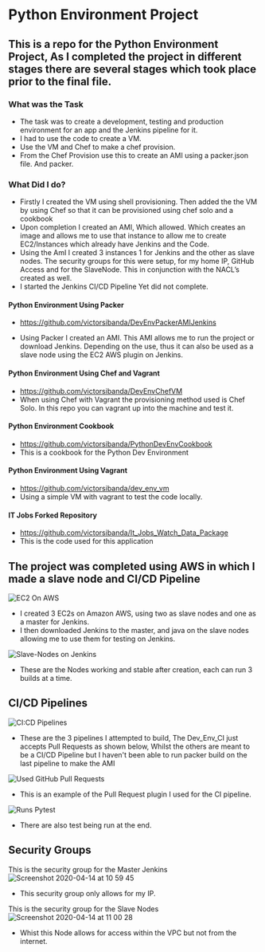 # Python Environment Project


## This is a repo for the Python Environment Project, As I completed the project in different stages there are several stages which took place prior to the final file.

### What was the Task 

- The task was to create a development, testing and production environment for an app and the Jenkins pipeline for it.
- I had to use the code to create a VM.
- Use the VM and Chef to make a chef provision.
- From the Chef Provision use this to create an AMI using a packer.json file. And packer.

### What Did I do?

- Firstly I created the VM using shell provisioning. Then added the the VM by using Chef so that it can be provisioned using chef solo and a cookbook
- Upon completion I created an AMI, Which allowed. Which creates an image and allows me to use that instance to allow me to create EC2/Instances which already have Jenkins and the Code.
- Using the AmI I created 3 instances 1 for Jenkins and the other as slave nodes. The security groups for this were setup,  for my home IP, GitHub Access and for the SlaveNode. This in conjunction with the NACL’s created as well.
- I started the Jenkins CI/CD Pipeline Yet did not complete.

####  Python Environment Using Packer
- https://github.com/victorsibanda/DevEnvPackerAMIJenkins

- Using Packer I created an AMI. This AMI allows me to run the project or download Jenkins. Depending on the use, thus it can also be used as a slave node using the EC2 AWS plugin on Jenkins.

#### Python Environment Using Chef and Vagrant
- https://github.com/victorsibanda/DevEnvChefVM
- When using Chef with Vagrant the provisioning method used is Chef Solo. In this repo you can vagrant up into the machine and test it.

#### Python Environment Cookbook
- https://github.com/victorsibanda/PythonDevEnvCookbook
- This is a cookbook for the Python Dev Environment

#### Python Environment Using Vagrant
- https://github.com/victorsibanda/dev_env_vm
- Using a simple VM with vagrant to test the code locally.

#### IT Jobs Forked Repository
- https://github.com/victorsibanda/It_Jobs_Watch_Data_Package
- This is the code used for this application


## The project was completed using AWS in which I made a slave node and CI/CD Pipeline

![EC2 On AWS](https://user-images.githubusercontent.com/60632288/79211720-8143d580-7e3e-11ea-903a-3e17e1b56798.png)

- I created 3 EC2s on Amazon AWS, using two as slave nodes and one as a master for Jenkins.
- I then downloaded Jenkins to the master, and java on the slave nodes allowing me to use them for testing on Jenkins.

![Slave-Nodes on Jenkins](https://user-images.githubusercontent.com/60632288/79211788-991b5980-7e3e-11ea-8aa3-d34665bee92a.png)

- These are the Nodes working and stable after creation, each can run 3 builds at a time.


## CI/CD Pipelines

![CI:CD Pipelines](https://user-images.githubusercontent.com/60632288/79211829-a20c2b00-7e3e-11ea-847a-c20e95aa3587.png)

- These are the 3 pipelines I attempted to build, The Dev_Env_CI just accepts Pull Requests as shown below, Whilst the others are meant to be a CI/CD Pipeline but I haven't been able to run packer build on the last pipeline to make the AMI

![Used GitHub Pull Requests](https://user-images.githubusercontent.com/60632288/79211848-a7697580-7e3e-11ea-8be7-9debaded989b.png)

- This is an example of the Pull Request plugin I used for the CI pipeline.

![Runs Pytest](https://user-images.githubusercontent.com/60632288/79211854-a9cbcf80-7e3e-11ea-980f-da3ef4743bd9.png)

- There are also test being run at the end.


## Security Groups

This is the security group for the Master Jenkins
![Screenshot 2020-04-14 at 10 59 45](https://user-images.githubusercontent.com/60632288/79212212-35ddf700-7e3f-11ea-87c5-7af497ab3bb8.png)
- This security group only allows for my IP.

This is the security group for the Slave Nodes
![Screenshot 2020-04-14 at 11 00 28](https://user-images.githubusercontent.com/60632288/79212214-36768d80-7e3f-11ea-835d-bbe5172cc396.png)
- Whist this Node allows for access within the VPC but not from the internet.